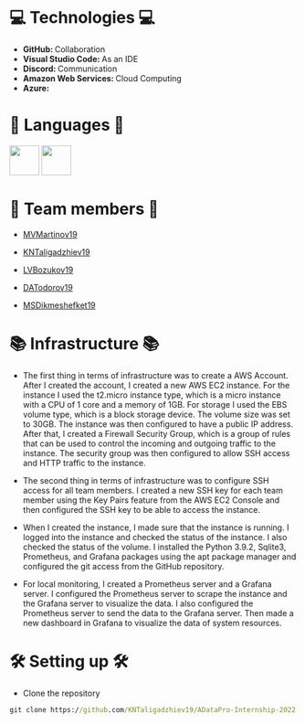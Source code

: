 
# 💻 Technologies 💻	
- <b> GitHub: </b>  Collaboration
- <b> Visual Studio Code: </b>  As an IDE
- <b> Discord: </b>  Communication
- <b> Amazon Web Services: </b> Cloud Computing
- <b> Azure: </b>   

# 🚀 Languages 🚀
<p align="left"> 
    <img src="https://upload.wikimedia.org/wikipedia/commons/thumb/c/c3/Python-logo-notext.svg/2048px-Python-logo-notext.svg.png" width=52px height=52px>
    <img src="https://b.thumbs.redditmedia.com/e2dMSMwIGoSHH0kHGrQk83oDxo-qy43aKJxlHKDv-ZU.png" width=52px height=52px>
</p>

# 👥 Team members 👥    
- [MVMartinov19](https://github.com/MVMartinov19)


- [KNTaligadzhiev19](https://github.com/KNTaligadzhiev19)
   
 
- [LVBozukov19](https://github.com/LVBozukov19) 
    

- [DATodorov19](https://github.com/DATodorov19) 
    
 
- [MSDikmeshefket19](https://github.com/MSDikmeshefket19)    
    

# 📚 Infrastructure 📚

- The first thing in terms of infrastructure was to create a AWS Account. After I created the account, I created a new AWS EC2 instance. For the instance I used the t2.micro instance type, which is a micro instance with a CPU of 1 core and a memory of 1GB. For storage I used the EBS volume type, which is a block storage device. The volume size was set to 30GB. The instance was then configured to have a public IP address. After that, I created a Firewall Security Group, which is a group of rules that can be used to control the incoming and outgoing traffic to the instance. The security group was then configured to allow SSH access and HTTP traffic to the instance.

- The second thing in terms of infrastructure was to configure SSH access for all team members. I created a new SSH key for each team member using the Key Pairs feature from the AWS EC2 Console and then configured the SSH key to be able to access the instance.

- When I created the instance, I made sure that the instance is running. I logged into the instance and checked the status of the instance. I also checked the status of the volume. I installed the Python 3.9.2, Sqlite3, Prometheus, and Grafana packages using the apt package manager and configured the git access from the GitHub repository. 

- For local monitoring, I created a Prometheus server and a Grafana server. I configured the Prometheus server to scrape the instance and the Grafana server to visualize the data. I also configured the Prometheus server to send the data to the Grafana server. Then made a new dashboard in Grafana to visualize the data of system resources.

# 🛠 Setting up 🛠
- Clone the repository
 ```cmd
 git clone https://github.com/KNTaligadzhiev19/ADataPro-Internship-2022.git
 ```